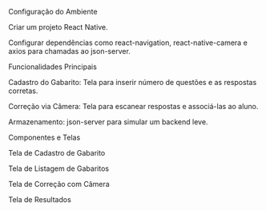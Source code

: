 Configuração do Ambiente

Criar um projeto React Native.

Configurar dependências como react-navigation, react-native-camera e axios para chamadas ao json-server.

Funcionalidades Principais

Cadastro do Gabarito: Tela para inserir número de questões e as respostas corretas.

Correção via Câmera: Tela para escanear respostas e associá-las ao aluno.

Armazenamento: json-server para simular um backend leve.

Componentes e Telas

Tela de Cadastro de Gabarito

Tela de Listagem de Gabaritos

Tela de Correção com Câmera

Tela de Resultados
